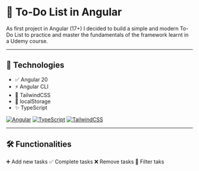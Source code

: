 # 📝 To-Do List in Angular

As first project in Angular (17+) I decided to build a simple and modern To-Do List to practice and master the fundamentals of the framework learnt in a Udemy course.

---

## 🚀 Technologies

- ✅ Angular 20
- ⚡ Angular CLI
- 🎨 TailwindCSS
- 💾 localStorage
- ✨ TypeScript

[![Angular](https://img.shields.io/badge/Angular-%23DD0031.svg?logo=angular&logoColor=white)](#)
[![TypeScript](https://img.shields.io/badge/TypeScript-3178C6?logo=typescript&logoColor=fff)](#)
[![TailwindCSS](https://img.shields.io/badge/Tailwind%20CSS-%2338B2AC.svg?logo=tailwind-css&logoColor=white)](#)

---

## 🛠 Functionalities

➕ Add new tasks
✅ Complete tasks
❌ Remove tasks
🔎 Filter taks
